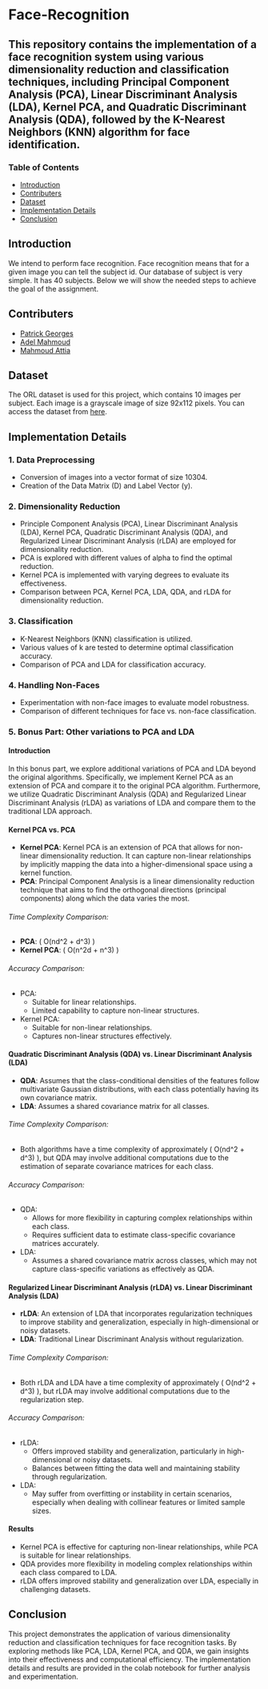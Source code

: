 # Face-Recognition

This repository contains the implementation of a face recognition system using various dimensionality reduction and classification techniques, including Principal Component Analysis (PCA), Linear Discriminant Analysis (LDA), Kernel PCA, and Quadratic Discriminant Analysis (QDA), followed by the K-Nearest Neighbors (KNN) algorithm for face identification.
---

### Table of Contents

- [Introduction](#introduction)
- [Contributers](#Contributers)
- [Dataset](#dataset)
- [Implementation Details](#implementation-details)
- [Conclusion](#conclusion)

## Introduction

We intend to perform face recognition. Face recognition means that for a given image 
you can tell the subject id. Our database of subject is very simple. It has 40 subjects. 
Below we will show the needed steps to achieve the goal of the assignment.

## Contributers
* [Patrick Georges](https://github.com/Patrick-Geo7)
* [Adel Mahmoud](https://github.com/Adel-Mahmoud-Mohamed)
* [Mahmoud Attia](https://github.com/mahmoudattia12)

## Dataset

The ORL dataset is used for this project, which contains 10 images per subject. Each image is a grayscale image of size 92x112 pixels. You can access the dataset from [here](https://www.kaggle.com/kasikrit/att-database-of-faces/).

## Implementation Details

### 1. Data Preprocessing

- Conversion of images into a vector format of size 10304.
- Creation of the Data Matrix (D) and Label Vector (y).

### 2. Dimensionality Reduction

- Principle Component Analysis (PCA), Linear Discriminant Analysis (LDA), Kernel PCA, Quadratic Discriminant Analysis (QDA), and Regularized Linear Discriminant Analysis (rLDA) are employed for dimensionality reduction.
- PCA is explored with different values of alpha to find the optimal reduction.
- Kernel PCA is implemented with varying degrees to evaluate its effectiveness.
- Comparison between PCA, Kernel PCA, LDA, QDA, and rLDA for dimensionality reduction.

### 3. Classification

- K-Nearest Neighbors (KNN) classification is utilized.
- Various values of k are tested to determine optimal classification accuracy.
- Comparison of PCA and LDA for classification accuracy.

### 4. Handling Non-Faces

- Experimentation with non-face images to evaluate model robustness.
- Comparison of different techniques for face vs. non-face classification.

### 5. Bonus Part: Other variations to PCA and LDA

#### Introduction
In this bonus part, we explore additional variations of PCA and LDA beyond the original algorithms. Specifically, we implement Kernel PCA as an extension of PCA and compare it to the original PCA algorithm. Furthermore, we utilize Quadratic Discriminant Analysis (QDA) and Regularized Linear Discriminant Analysis (rLDA) as variations of LDA and compare them to the traditional LDA approach.

#### Kernel PCA vs. PCA
- **Kernel PCA**: Kernel PCA is an extension of PCA that allows for non-linear dimensionality reduction. It can capture non-linear relationships by implicitly mapping the data into a higher-dimensional space using a kernel function.
- **PCA**: Principal Component Analysis is a linear dimensionality reduction technique that aims to find the orthogonal directions (principal components) along which the data varies the most.

###### Time Complexity Comparison:
- **PCA**: \( O(nd^2 + d^3) \)
- **Kernel PCA**: \( O(n^2d + n^3) \)

###### Accuracy Comparison:
- PCA:
  - Suitable for linear relationships.
  - Limited capability to capture non-linear structures.
- Kernel PCA:
  - Suitable for non-linear relationships.
  - Captures non-linear structures effectively.

#### Quadratic Discriminant Analysis (QDA) vs. Linear Discriminant Analysis (LDA)
- **QDA**: Assumes that the class-conditional densities of the features follow multivariate Gaussian distributions, with each class potentially having its own covariance matrix.
- **LDA**: Assumes a shared covariance matrix for all classes.

###### Time Complexity Comparison:
- Both algorithms have a time complexity of approximately \( O(nd^2 + d^3) \), but QDA may involve additional computations due to the estimation of separate covariance matrices for each class.

###### Accuracy Comparison:
- QDA:
  - Allows for more flexibility in capturing complex relationships within each class.
  - Requires sufficient data to estimate class-specific covariance matrices accurately.
- LDA:
  - Assumes a shared covariance matrix across classes, which may not capture class-specific variations as effectively as QDA.

#### Regularized Linear Discriminant Analysis (rLDA) vs. Linear Discriminant Analysis (LDA)
- **rLDA**: An extension of LDA that incorporates regularization techniques to improve stability and generalization, especially in high-dimensional or noisy datasets.
- **LDA**: Traditional Linear Discriminant Analysis without regularization.

###### Time Complexity Comparison:
- Both rLDA and LDA have a time complexity of approximately \( O(nd^2 + d^3) \), but rLDA may involve additional computations due to the regularization step.

###### Accuracy Comparison:
- rLDA:
  - Offers improved stability and generalization, particularly in high-dimensional or noisy datasets.
  - Balances between fitting the data well and maintaining stability through regularization.
- LDA:
  - May suffer from overfitting or instability in certain scenarios, especially when dealing with collinear features or limited sample sizes.

#### Results
- Kernel PCA is effective for capturing non-linear relationships, while PCA is suitable for linear relationships.
- QDA provides more flexibility in modeling complex relationships within each class compared to LDA.
- rLDA offers improved stability and generalization over LDA, especially in challenging datasets.


## Conclusion

This project demonstrates the application of various dimensionality reduction and classification techniques for face recognition tasks. By exploring methods like PCA, LDA, Kernel PCA, and QDA, we gain insights into their effectiveness and computational efficiency. The implementation details and results are provided in the colab notebook for further analysis and experimentation.
